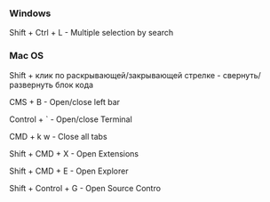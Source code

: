 ### Windows

Shift + Ctrl + L - Multiple selection by search

### Mac OS

Shift + клик по раскрывающей/закрывающей стрелке - свернуть/развернуть блок кода

CMS + B - Open/close left bar

Control + ` - Open/close Terminal

CMD + k w - Close all tabs

Shift + CMD + X - Open Extensions

Shift + CMD + E - Open Explorer

Shift + Control + G - Open Source Contro
